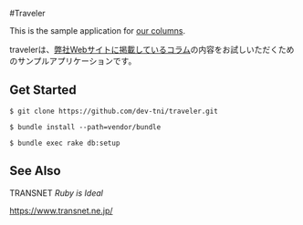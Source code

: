 #Traveler

This is the sample application for [our columns](https://www.transnet.ne.jp/column/).

travelerは、[弊社Webサイトに掲載しているコラム](https://www.transnet.ne.jp/column/)の内容をお試しいただくためのサンプルアプリケーションです。


## Get Started

```
$ git clone https://github.com/dev-tni/traveler.git

$ bundle install --path=vendor/bundle

$ bundle exec rake db:setup
```


## See Also

TRANSNET *Ruby is Ideal*

https://www.transnet.ne.jp/
